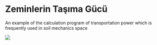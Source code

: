 # Zeminlerin Taşıma Gücü

An example of the calculation program of transportation power which is frequently used in soil mechanics space







![](http://www.imgim.com/9138incir366767.png)
